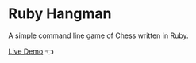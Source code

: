 # Ruby Hangman

A simple command line game of Chess written in Ruby.

[Live Demo](https://replit.com/@kristinasparrow/ruby-chess) :point_left:
